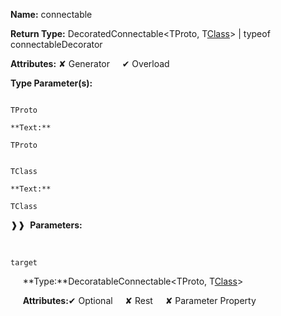 **Name:** connectable

**Return Type:** DecoratedConnectable<TProto, T[Class](https://gitbook-18.gitbook.io/au//kernel/interfaces/typealiases/class)> | typeof connectableDecorator

**Attributes:** ✘ Generator&nbsp;&nbsp;&nbsp;&nbsp;&nbsp;✔ Overload

**Type Parameter(s):**

```**Name:**

TProto

**Text:**

TProto

```

```**Name:**

TClass

**Text:**

TClass

```

❱❱&nbsp;&nbsp;**Parameters:**

&nbsp;&nbsp;&nbsp;&nbsp;&nbsp;
```
target
```

&nbsp;&nbsp;&nbsp;&nbsp;&nbsp;**Type:**DecoratableConnectable<TProto, T[Class](https://gitbook-18.gitbook.io/au//kernel/interfaces/typealiases/class)>

&nbsp;&nbsp;&nbsp;&nbsp;&nbsp;**Attributes:**✔ Optional&nbsp;&nbsp;&nbsp;&nbsp;&nbsp;✘ Rest&nbsp;&nbsp;&nbsp;&nbsp;&nbsp;✘ Parameter Property

